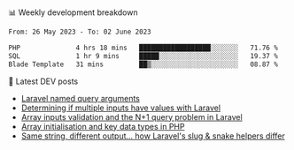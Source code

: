 📊 Weekly development breakdown
<!--START_SECTION:waka-->

```txt
From: 26 May 2023 - To: 02 June 2023

PHP              4 hrs 18 mins   ██████████████████░░░░░░░   71.76 %
SQL              1 hr 9 mins     █████░░░░░░░░░░░░░░░░░░░░   19.37 %
Blade Template   31 mins         ██▒░░░░░░░░░░░░░░░░░░░░░░   08.87 %
```

<!--END_SECTION:waka-->

📕 Latest DEV posts
<!-- BLOG-POST-LIST:START -->
- [Laravel named query arguments](https://dev.to/michaelvickersuk/laravel-named-query-arguments-28kd)
- [Determining if multiple inputs have values with Laravel](https://dev.to/michaelvickersuk/determining-if-multiple-inputs-have-values-with-laravel-km6)
- [Array inputs validation and the N+1 query problem in Laravel](https://dev.to/michaelvickersuk/array-inputs-validation-and-the-n1-query-problem-in-laravel-2agb)
- [Array initialisation and key data types in PHP](https://dev.to/michaelvickersuk/array-initialisation-and-key-data-types-in-php-1e5b)
- [Same string, different output... how Laravel&#39;s slug &amp; snake helpers differ](https://dev.to/michaelvickersuk/same-string-different-output-how-laravels-slug-snake-helpers-differ-1ccj)
<!-- BLOG-POST-LIST:END -->
